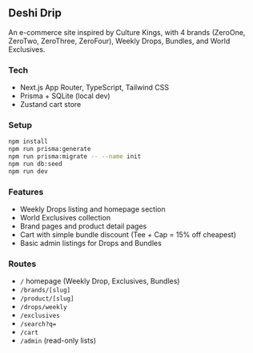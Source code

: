## Deshi Drip

An e-commerce site inspired by Culture Kings, with 4 brands (ZeroOne, ZeroTwo, ZeroThree, ZeroFour), Weekly Drops, Bundles, and World Exclusives.

### Tech
- Next.js App Router, TypeScript, Tailwind CSS
- Prisma + SQLite (local dev)
- Zustand cart store

### Setup
```bash
npm install
npm run prisma:generate
npm run prisma:migrate -- --name init
npm run db:seed
npm run dev
```

### Features
- Weekly Drops listing and homepage section
- World Exclusives collection
- Brand pages and product detail pages
- Cart with simple bundle discount (Tee + Cap = 15% off cheapest)
- Basic admin listings for Drops and Bundles

### Routes
- `/` homepage (Weekly Drop, Exclusives, Bundles)
- `/brands/[slug]`
- `/product/[slug]`
- `/drops/weekly`
- `/exclusives`
- `/search?q=`
- `/cart`
- `/admin` (read-only lists)
